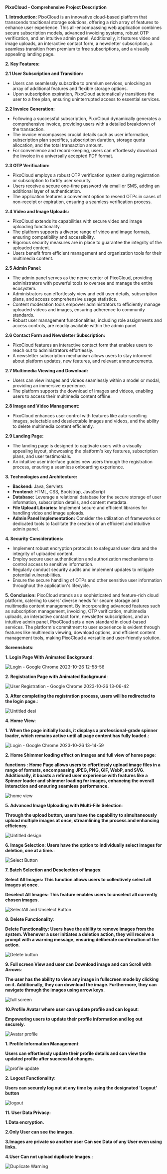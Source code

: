 **PixoCloud - Comprehensive Project Description**

**1. Introduction:**
PixoCloud is an innovative cloud-based platform that transcends traditional storage solutions, offering a rich array of features to enhance user experience. This all-encompassing web application combines secure subscription models, advanced invoicing systems, robust OTP verification, and an intuitive admin panel. Additionally, it features video and image uploads, an interactive contact form, a newsletter subscription, a seamless transition from premium to free subscriptions, and a visually appealing landing page.

**2. Key Features:**

   **2.1 User Subscription and Transition:**
   - Users can seamlessly subscribe to premium services, unlocking an array of additional features and flexible storage options.
   - Upon subscription expiration, PixoCloud automatically transitions the user to a free plan, ensuring uninterrupted access to essential services.

   **2.2 Invoice Generation:**
   - Following a successful subscription, PixoCloud dynamically generates a comprehensive invoice, providing users with a detailed breakdown of the transaction.
   - The invoice encompasses crucial details such as user information, subscription plan specifics, subscription duration, storage quota allocation, and the total transaction amount.
   - For convenience and record-keeping, users can effortlessly download the invoice in a universally accepted PDF format.

   **2.3 OTP Verification:**
   - PixoCloud employs a robust OTP verification system during registration or subscription to fortify user security.
   - Users receive a secure one-time password via email or SMS, adding an additional layer of authentication.
   - The application features a convenient option to resend OTPs in cases of non-receipt or expiration, ensuring a seamless verification process.

   **2.4 Video and Image Uploads:**
   - PixoCloud extends its capabilities with secure video and image uploading functionality.
   - The platform supports a diverse range of video and image formats, ensuring compatibility and accessibility.
   - Rigorous security measures are in place to guarantee the integrity of the uploaded content.
   - Users benefit from efficient management and organization tools for their multimedia content.

   **2.5 Admin Panel:**
   - The admin panel serves as the nerve center of PixoCloud, providing administrators with powerful tools to oversee and manage the entire ecosystem.
   - Administrators can effortlessly view and edit user details, subscription plans, and access comprehensive usage statistics.
   - Content moderation tools empower administrators to efficiently manage uploaded videos and images, ensuring adherence to community standards.
   - Robust user management functionalities, including role assignments and access controls, are readily available within the admin panel.

   **2.6 Contact Form and Newsletter Subscription:**
   - PixoCloud features an interactive contact form that enables users to reach out to administrators effortlessly.
   - A newsletter subscription mechanism allows users to stay informed about platform updates, new features, and relevant announcements.

   **2.7 Multimedia Viewing and Download:**
   - Users can view images and videos seamlessly within a model or modal, providing an immersive experience.
   - The platform supports the download of images and videos, enabling users to access their multimedia content offline.

   **2.8 Image and Video Management:**
   - PixoCloud enhances user control with features like auto-scrolling images, selectable and deselectable images and videos, and the ability to delete multimedia content efficiently.

   **2.9 Landing Page:**
   - The landing page is designed to captivate users with a visually appealing layout, showcasing the platform's key features, subscription plans, and user testimonials.
   - An intuitive user interface guides new users through the registration process, ensuring a seamless onboarding experience.

**3. Technologies and Architecture:**
   - **Backend:** Java, Servlets
   - **Frontend:** HTML, CSS, Bootstrap, JavaScript
   - **Database:** Leverage a relational database for the secure storage of user information, subscription details, and content metadata.
   - **File Upload Libraries:** Implement secure and efficient libraries for handling video and image uploads.
   - **Admin Panel Implementation:** Consider the utilization of frameworks or dedicated tools to facilitate the creation of an efficient and intuitive admin panel.

**4. Security Considerations:**
   - Implement robust encryption protocols to safeguard user data and the integrity of uploaded content.
   - Employ secure user authentication and authorization mechanisms to control access to sensitive information.
   - Regularly conduct security audits and implement updates to mitigate potential vulnerabilities.
   - Ensure the secure handling of OTPs and other sensitive user information throughout the application's lifecycle.

**5. Conclusion:**
PixoCloud stands as a sophisticated and feature-rich cloud platform, catering to users' diverse needs for secure storage and multimedia content management. By incorporating advanced features such as subscription management, invoicing, OTP verification, multimedia uploads, an interactive contact form, newsletter subscriptions, and an intuitive admin panel, PixoCloud sets a new standard in cloud-based services. The platform's commitment to user experience is evident through features like multimedia viewing, download options, and efficient content management tools, making PixoCloud a versatile and user-friendly solution.







**Screenshots**:

**1. Login Page With Animated Background**:

![Login - Google Chrome 2023-10-26 12-58-56](https://github.com/adhfarmujtaba/pixocloud/assets/114349895/bd65013d-08ad-4975-b2cf-2ee793ea8e7e)

**2. Registration Page with Animated Background**:

![User Registration - Google Chrome 2023-10-26 13-06-42](https://github.com/adhfarmujtaba/pixocloud/assets/114349895/523667b8-86a2-4327-ba75-33e6d3d9ac4b)


**3. After completing the registration process, users will be redirected to the login page.**:

![Untitled desi](https://github.com/adhfarmujtaba/pixocloud/assets/114349895/c1b93740-ff55-4694-acaa-e316fe1bc658)

**4. Home View**:

**1. When the page initially loads, it displays a professional-grade spinner loader, which remains active until all page content has fully loaded.**:

![Login - Google Chrome 2023-10-26 13-14-59](https://github.com/adhfarmujtaba/pixocloud/assets/114349895/924a8739-93ef-4526-91bf-d1e34eccc529)

**2. Home Shimmer loading effect on Images and full view of home page**:

**functions :**
**Home Page allows users to effortlessly upload image files in a range of formats, encompassing JPEG, PNG, GIF, WebP, and SVG. Additionally, it boasts a refined user experience with features like a Spinner loader and shimmer loading for images, enhancing the overall interaction and ensuring seamless performance.**

![home view](https://github.com/adhfarmujtaba/pixocloud/assets/114349895/83611640-e291-4cd8-baea-2c16ad3ec567)

**5. Advanced Image Uploading with Multi-File Selection**:

**Through the upload button, users have the capability to simultaneously upload multiple images at once, streamlining the process and enhancing efficiency.**

![Untitled design](https://github.com/adhfarmujtaba/pixocloud/assets/114349895/2716d153-c5c6-4ce6-bff2-9a559b227eb6)


**6. Image Selection: Users have the option to individually select images for deletion, one at a time.**:

![Select Button](https://github.com/adhfarmujtaba/pixocloud/assets/114349895/6cee3966-eba4-4f70-ab73-fc80f41d0b2b)


**7. Batch Selection and Deselection of Images**:

**Select All Images: This function allows users to collectively select all images at once.**

**Deselect All Images: This feature enables users to unselect all currently chosen images.**

![SelectAll and Unselect Button](https://github.com/adhfarmujtaba/pixocloud/assets/114349895/c390764b-23c4-48d9-963f-7f919b8c8fe9)


**8. Delete Functionality**:

**Delete Functionality: Users have the ability to remove images from the system. Whenever a user initiates a deletion action, they will receive a prompt with a warning message, ensuring deliberate confirmation of the action**.

![Delete button](https://github.com/adhfarmujtaba/pixocloud/assets/114349895/2a0c0d2b-8cbf-4a31-99eb-768abc194c0c)


**9. Full screen View and user can Download image and can  Scroll with Arrows**:

**The user has the ability to view any image in fullscreen mode by clicking on it. Additionally, they can download the image. Furthermore, they can navigate through the images using arrow keys.**

![full screen](https://github.com/adhfarmujtaba/pixocloud/assets/114349895/12d6aa53-3bfb-48b1-b86f-1471b56b8d7b)


**10.Profile Avatar where user can update profile and can logout**:

**Empowering users to update their profile information and log out securely.**

![Avatar profile](https://github.com/adhfarmujtaba/pixocloud/assets/114349895/e2bc984e-237a-4605-9b1c-a6f700259b63)

**1. Profile Information Management**:

**Users can effortlessly update their profile details and can view the updated profile after successful changes.**

![profile update](https://github.com/adhfarmujtaba/pixocloud/assets/114349895/a0741b0c-ac96-41ff-ae30-82c891a919ee)

**2. Logout Functionality**:

**Users can securely log out at any time by using the designated 'Logout' button**

![logout](https://github.com/adhfarmujtaba/pixocloud/assets/114349895/343342a4-88a4-4178-947f-24ce5578ed67)


**11. User Data Privacy:**

**1.Data encryption.**

**2.Only User can see the images.**

**3.Images are private so another user Can see Data of any User even using links.**

**4.User Can not upload duplicate Images.**:

![Duplicate Warning](https://github.com/adhfarmujtaba/pixocloud/assets/114349895/f971a392-e30c-4ded-9612-e19afd2371d7)
